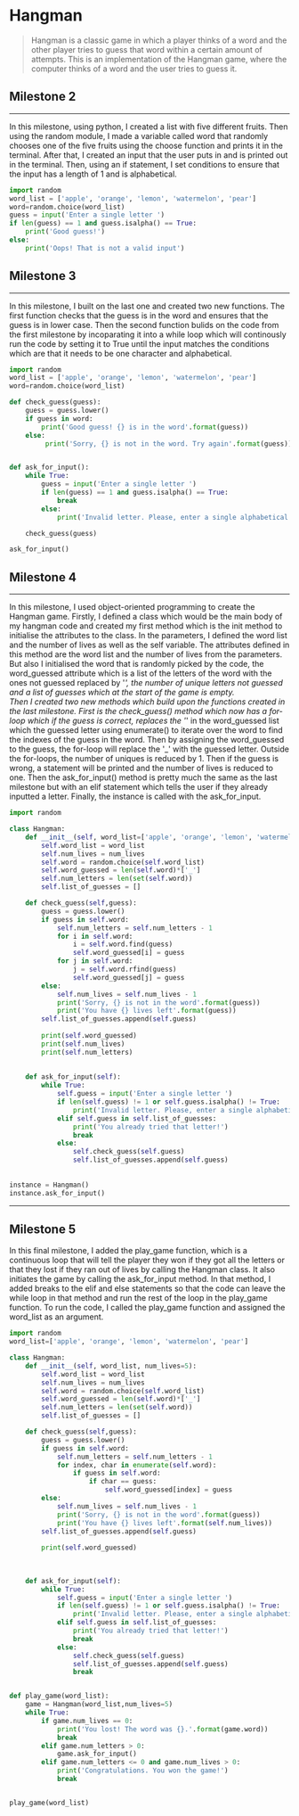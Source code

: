 # Hangman
>Hangman is a classic game in which a player thinks of a word and the other player tries to guess that word within a certain amount of attempts. This is an implementation of the Hangman game, where the computer thinks of a word and the user tries to guess it. 

## Milestone 2
---
In this milestone, using python, I created a list with five different fruits. Then using the random module, I made a variable called word that randomly chooses one of the five fruits using the choose function and prints it in the terminal. After that, I created an input that the user puts in and is printed out in the terminal. Then, using an if statement, I set conditions to ensure that the input has a length of 1 and is alphabetical.

```python
import random
word_list = ['apple', 'orange', 'lemon', 'watermelon', 'pear']
word=random.choice(word_list)
guess = input('Enter a single letter ')
if len(guess) == 1 and guess.isalpha() == True:
    print('Good guess!')
else:
    print('Oops! That is not a valid input') 
```
## Milestone 3
---
In this milestone, I built on the last one and created two new functions. The first function checks that the guess is in the word and ensures that the guess is in lower case. Then the second function bulids on the code from the first milestone by incoparating it into a while loop which will continously run the code by setting it to True until the input matches the conditions which are that it needs to be one character and alphabetical. 

```python
import random
word_list = ['apple', 'orange', 'lemon', 'watermelon', 'pear']
word=random.choice(word_list)

def check_guess(guess):
    guess = guess.lower()
    if guess in word:
        print('Good guess! {} is in the word'.format(guess))
    else:
         print('Sorry, {} is not in the word. Try again'.format(guess))


def ask_for_input():
    while True:
        guess = input('Enter a single letter ')
        if len(guess) == 1 and guess.isalpha() == True:
            break
        else:
            print('Invalid letter. Please, enter a single alphabetical character.')

    check_guess(guess)

ask_for_input()
```
## Milestone 4
---
In this milestone, I used object-oriented programming to create the Hangman game. Firstly, I defined a class which would be the main body of my hangman code and created my first method which is the init method to initialise the attributes to the class. In the parameters, I defined the word list and the number of lives as well as the self variable. The attributes defined in this method are the word list and the number of lives from the parameters. But also I initialised the word that is randomly picked by the code, the word_guessed attribute which is a list of the letters of the word with the ones not guessed replaced by '_', the number of unique letters not guessed and a list of guesses which at the start of the game is empty.  
Then I created two new methods which build upon the functions created in the last milestone. First is the check_guess() method which now has a for-loop which if the guess is correct, replaces the '_' in the word_guessed list which the guessed letter using enumerate() to iterate over the word to find the indexes of the guess in the word. Then by assigning the word_guessed to the guess, the for-loop will replace the '_' with the guessed letter. Outside the for-loops, the number of uniques is reduced by 1. Then if the guess is wrong, a statement will be printed and the number of lives is reduced to one. Then the ask_for_input() method is pretty much the same as the last milestone but with an elif statement which tells the user if they already inputted a letter. Finally, the instance is called with the ask_for_input.    
```python
import random

class Hangman:
    def __init__(self, word_list=['apple', 'orange', 'lemon', 'watermelon', 'pear'], num_lives=5):
        self.word_list = word_list 
        self.num_lives = num_lives
        self.word = random.choice(self.word_list)  
        self.word_guessed = len(self.word)*['_']
        self.num_letters = len(set(self.word))
        self.list_of_guesses = []

    def check_guess(self,guess):
        guess = guess.lower()
        if guess in self.word:
            self.num_letters = self.num_letters - 1
            for i in self.word:
                i = self.word.find(guess)
                self.word_guessed[i] = guess
            for j in self.word:
                j = self.word.rfind(guess)
                self.word_guessed[j] = guess
        else:
            self.num_lives = self.num_lives - 1
            print('Sorry, {} is not in the word'.format(guess))
            print('You have {} lives left'.format(guess))
        self.list_of_guesses.append(self.guess)
    
        print(self.word_guessed)
        print(self.num_lives)
        print(self.num_letters)       
        
                           
    def ask_for_input(self):
        while True:
            self.guess = input('Enter a single letter ')
            if len(self.guess) != 1 or self.guess.isalpha() != True:
                print('Invalid letter. Please, enter a single alphabetical character.')
            elif self.guess in self.list_of_guesses:
                print('You already tried that letter!')
                break                   
            else:
                self.check_guess(self.guess)
                self.list_of_guesses.append(self.guess)
       
                                
instance = Hangman()
instance.ask_for_input()
```
---
## Milestone 5
In this final milestone, I added the play_game function, which is a continuous loop that will tell the player they won if they got all the letters or that they lost if they ran out of lives by calling the Hangman class. It also initiates the game by calling the ask_for_input method. In that method, I added breaks to the elif and else statements so that the code can leave the while loop in that method and run the rest of the loop in the play_game function. To run the code, I called the play_game function and assigned the word_list as an argument.
```python
import random
word_list=['apple', 'orange', 'lemon', 'watermelon', 'pear']

class Hangman:
    def __init__(self, word_list, num_lives=5):            
        self.word_list = word_list 
        self.num_lives = num_lives
        self.word = random.choice(self.word_list)  
        self.word_guessed = len(self.word)*['_']
        self.num_letters = len(set(self.word))
        self.list_of_guesses = []

    def check_guess(self,guess):
        guess = guess.lower()
        if guess in self.word:
            self.num_letters = self.num_letters - 1
            for index, char in enumerate(self.word):
                if guess in self.word:
                    if char == guess:
                        self.word_guessed[index] = guess
        else:
            self.num_lives = self.num_lives - 1
            print('Sorry, {} is not in the word'.format(guess))
            print('You have {} lives left'.format(self.num_lives))
        self.list_of_guesses.append(self.guess)
    
        print(self.word_guessed)
     
        
                           
    def ask_for_input(self):
        while True:
            self.guess = input('Enter a single letter ')
            if len(self.guess) != 1 or self.guess.isalpha() != True:
                print('Invalid letter. Please, enter a single alphabetical character.')
            elif self.guess in self.list_of_guesses:
                print('You already tried that letter!')
                break                   
            else:
                self.check_guess(self.guess)
                self.list_of_guesses.append(self.guess)
                break


def play_game(word_list):
    game = Hangman(word_list,num_lives=5)
    while True:
        if game.num_lives == 0:
            print('You lost! The word was {}.'.format(game.word))
            break
        elif game.num_letters > 0:
            game.ask_for_input()
        elif game.num_letters <= 0 and game.num_lives > 0:
            print('Congratulations. You won the game!')
            break


play_game(word_list)

```

